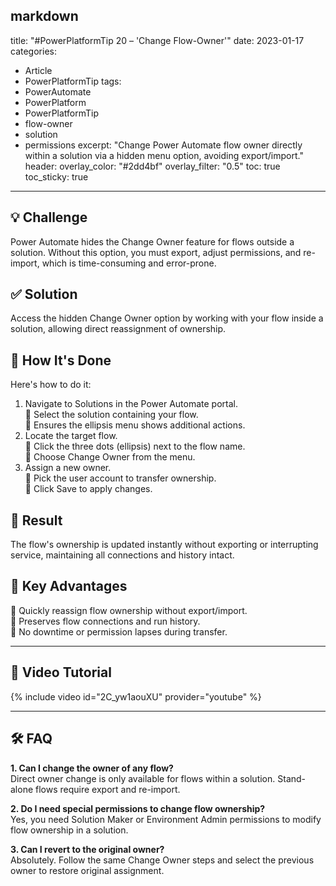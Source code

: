 markdown
---
title: "#PowerPlatformTip 20 – 'Change Flow-Owner'"
date: 2023-01-17
categories:
  - Article
  - PowerPlatformTip
tags:
  - PowerAutomate
  - PowerPlatform
  - PowerPlatformTip
  - flow-owner
  - solution
  - permissions
excerpt: "Change Power Automate flow owner directly within a solution via a hidden menu option, avoiding export/import."
header:
  overlay_color: "#2dd4bf"
  overlay_filter: "0.5"
toc: true
toc_sticky: true
---

## 💡 Challenge
Power Automate hides the Change Owner feature for flows outside a solution. Without this option, you must export, adjust permissions, and re-import, which is time-consuming and error-prone.

## ✅ Solution
Access the hidden Change Owner option by working with your flow inside a solution, allowing direct reassignment of ownership.

## 🔧 How It's Done
Here's how to do it:
1. Navigate to Solutions in the Power Automate portal.  
   🔸 Select the solution containing your flow.  
   🔸 Ensures the ellipsis menu shows additional actions.  
2. Locate the target flow.  
   🔸 Click the three dots (ellipsis) next to the flow name.  
   🔸 Choose Change Owner from the menu.  
3. Assign a new owner.  
   🔸 Pick the user account to transfer ownership.  
   🔸 Click Save to apply changes.

## 🎉 Result
The flow's ownership is updated instantly without exporting or interrupting service, maintaining all connections and history intact.

## 🌟 Key Advantages
🔸 Quickly reassign flow ownership without export/import.  
🔸 Preserves flow connections and run history.  
🔸 No downtime or permission lapses during transfer.

---

## 🎥 Video Tutorial
{% include video id="2C_yw1aouXU" provider="youtube" %}

---

## 🛠️ FAQ
**1. Can I change the owner of any flow?**  
Direct owner change is only available for flows within a solution. Stand-alone flows require export and re-import.

**2. Do I need special permissions to change flow ownership?**  
Yes, you need Solution Maker or Environment Admin permissions to modify flow ownership in a solution.

**3. Can I revert to the original owner?**  
Absolutely. Follow the same Change Owner steps and select the previous owner to restore original assignment.

